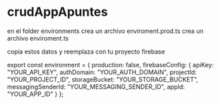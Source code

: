 # crudAppApuntes
en el folder environments
crea un archivo enviroment.prod.ts
crea un archivo enviroment.ts

copia estos datos y reemplaza con tu proyecto firebase

export const environment = {
  production: false,
  firebaseConfig: {
    apiKey: "YOUR_API_KEY",
    authDomain: "YOUR_AUTH_DOMAIN",
    projectId: "YOUR_PROJECT_ID",
    storageBucket: "YOUR_STORAGE_BUCKET",
    messagingSenderId: "YOUR_MESSAGING_SENDER_ID",
    appId: "YOUR_APP_ID"
  }
};
